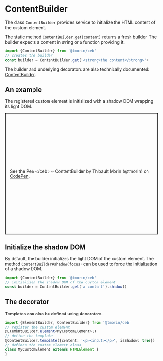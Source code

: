 # ContentBuilder

The class `ContentBuilder` provides service to initialize the HTML content of the custom element.

The static method `ContentBuilder.get(content)` returns a fresh builder.
The builder expects a content in string or a function providing it.

```typescript
import {ContentBuilder} from '@tmorin/ceb'
// creates the builder
const builder = ContentBuilder.get('<strong>the content</strong>')
```

The builder and underlying decorators are also technically documented: [ContentBuilder](../api/classes/ContentBuilder.html).

## An example

The registered custom element is initialized with a shadow DOM wrapping its light DOM.

<p class="codepen" data-height="400" data-theme-id="light" data-default-tab="js,result" data-slug-hash="BayQzPK" data-editable="true" data-user="tmorin" style="height: 400px; box-sizing: border-box; display: flex; align-items: center; justify-content: center; border: 2px solid; margin: 1em 0; padding: 1em;">
  <span>See the Pen <a href="https://codepen.io/tmorin/pen/BayQzPK">
  &lt;/ceb&gt; ~ ContentBuilder</a> by Thibault Morin (<a href="https://codepen.io/tmorin">@tmorin</a>)
  on <a href="https://codepen.io">CodePen</a>.</span>
</p>
<script async src="https://cpwebassets.codepen.io/assets/embed/ei.js"></script>

## Initialize the shadow DOM

By default, the builder initializes the light DOM of the custom element.
The method `ContentBuilder#shadow(focus)` can be used to force the initialization of a shadow DOM.

```typescript
import {ContentBuilder} from '@tmorin/ceb'
// initializes the shadow DOM of the custom element
const builder = ContentBuilder.get('a content').shadow()
```

## The decorator

Templates can also be defined using decorators.

```typescript
import {ElementBuilder, ContentBuilder} from '@tmorin/ceb'
// register the custom element
@ElementBuilder.element<MyCustomElement>()
// define the template
@ContentBuilder.template({content: '<p><input></p>', isShadow: true})
// defines the custom element class
class MyCustomElement extends HTMLElement {
}
```
